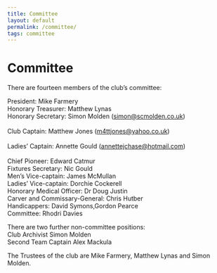 ```yaml
---
title: Committee
layout: default
permalink: /committee/
tags: committee
---
```


Committee
=========

There are fourteen members of the club’s committee:

President: Mike Farmery 	<br>
Honorary Treasurer: Matthew Lynas<br>
Honorary Secretary:	Simon Molden 	(<simon@scmolden.co.uk>)<br><br>
Club Captain: Matthew Jones	(<m4ttjones@yahoo.co.uk>)<br><br>
Ladies’ Captain: Annette Gould	(<annettejchase@hotmail.com>)<br><br>
Chief Pioneer: Edward Catmur 	<br>
Fixtures Secretary: Nic Gould <br>
Men’s Vice-captain: James McMullan	<br>
Ladies’ Vice-captain: Dorchie Cockerell <br>
Honorary Medical Officer: Dr Doug Justin<br>
Carver and Commissary-General: Chris Hutber<br>
Handicappers: David Symons,Gordon Pearce	<br>
Committee:	Rhodri Davies 	<br>

There are two further non-committee positions:<br>
Club Archivist	Simon Molden	<br>
Second Team Captain	Alex Mackula<br>

The Trustees of the club are Mike Farmery, Matthew Lynas and Simon Molden.
